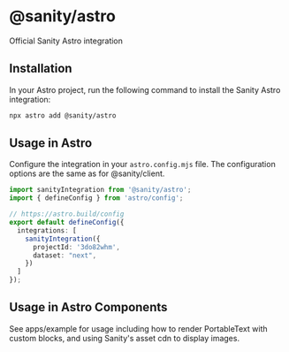 # @sanity/astro

Official Sanity Astro integration

## Installation

In your Astro project, run the following command to install the Sanity Astro integration:

```bash
npx astro add @sanity/astro
```

## Usage in Astro

Configure the integration in your `astro.config.mjs` file. The configuration options are the same as for @sanity/client.

```typescript
import sanityIntegration from '@sanity/astro';
import { defineConfig } from 'astro/config';

// https://astro.build/config
export default defineConfig({
  integrations: [
    sanityIntegration({
      projectId: '3do82whm',
      dataset: "next",
    })
  ]
});
```

## Usage in Astro Components

See apps/example for usage including how to render PortableText with custom blocks, and using Sanity's asset cdn to display images.
